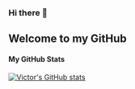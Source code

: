 ### Hi there 👋

## Welcome to my GitHub

#### My GitHub Stats

[![Victor's GitHub stats](https://github-readme-stats-beta-mauve-94.vercel.app/api?username=Victor-Danilov&show_icons=true&theme=transparent&hide=issues,stars)](https://github.com/Victor-Danilov/github-readme-stats)
